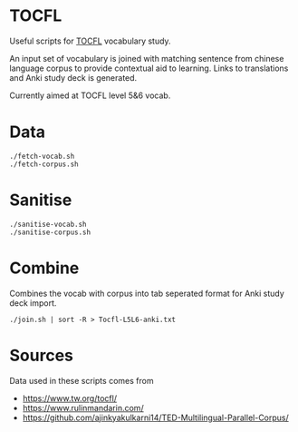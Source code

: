 # TOCFL

Useful scripts for [TOCFL](https://www.tw.org/tocfl/) vocabulary study.

An input set of vocabulary is joined with matching sentence from chinese language corpus to provide contextual aid to learning. Links to translations and Anki study deck is generated.

Currently aimed at TOCFL level 5&6 vocab.


# Data

```
./fetch-vocab.sh
./fetch-corpus.sh

```

# Sanitise

```
./sanitise-vocab.sh
./sanitise-corpus.sh
```

# Combine

Combines the vocab with corpus into tab seperated format for Anki study deck import. 
```
./join.sh | sort -R > Tocfl-L5L6-anki.txt
```

# Sources

Data used in these scripts comes from

* https://www.tw.org/tocfl/
* https://www.rulinmandarin.com/
* https://github.com/ajinkyakulkarni14/TED-Multilingual-Parallel-Corpus/

